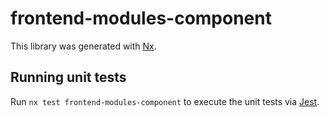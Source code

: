 # frontend-modules-component

This library was generated with [Nx](https://nx.dev).

## Running unit tests

Run `nx test frontend-modules-component` to execute the unit tests via [Jest](https://jestjs.io).
